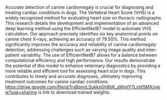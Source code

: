 Accurate detection of canine cardiomegaly is crucial for diagnosing and treating cardiac conditions in dogs. The Vertebral Heart Score (VHS) is a widely recognized method for evaluating heart size on thoracic radiographs. This research details the development and implementation of an advanced deep learning method using the EfficientNetB7 model to automate VHS calculation. Our approach precisely identifies six key anatomical points on canine chest X-rays, achieving an accuracy of 79.50\%. This method significantly improves the accuracy and reliability of canine cardiomegaly detection, addressing challenges such as varying image quality and inter-patient variability. The use of EfficientNetB7 allows for a balance between computational efficiency and high performance. Our results demonstrate the potential of this model to enhance veterinary diagnostics by providing a more reliable and efficient tool for assessing heart size in dogs. This contributes to timely and accurate diagnoses, ultimately improving treatment outcomes for canine cardiac conditions.
https://drive.google.com/file/d/1rsBpnnLSukkxGh8tiK_sWmIY7LxhfSMX/view?usp=sharing   is link to download trained weights.
